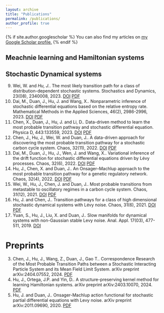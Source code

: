 ```yaml
---
layout: archive
title: "Publications"
permalink: /publications/
author_profile: true
---
```


{% if site.author.googlescholar %}
  You can also find my articles on <u><a href="{{site.author.googlescholar}}">my Google Scholar profile</a>.</u>
{% endif %}

## Meachnie learning and Hamiltonian systems


## Stochastic Dynamical systems
9. Wei, W. and *Hu, J.*. The most likely transition path for a class of distribution-dependent stochastic systems. Stochastics and Dynamics, 23(08), 2340008, 2023.  [DOI](https://www.worldscientific.com/doi/abs/10.1142/S0219493723400087)  [PDF](https://arxiv.org/abs/2111.06030)
8. Dai, M., Duan, J., Hu, J. and Wang, X.. Nonparametric inference of stochastic differential equations based on the relative entropy rate. Mathematical Methods in the Applied Sciences, 46(2), 2986-2996, 2023. [DOI](https://onlinelibrary.wiley.com/doi/abs/10.1002/mma.8685)  [PDF](https://arxiv.org/abs/2112.04692)
7. Chen, X., Duan, J., Hu, J. and Li, D.. Data-driven method to learn the most probable transition pathway and stochastic differential equation. Physica D, 443:133559, 2023.  [DOI](https://www.sciencedirect.com/science/article/abs/pii/S0167278922002639)  [PDF](https://arxiv.org/abs/2111.08944)
6. Chen, J., Hu, J., Wei, W. and Duan, J.. A data-driven approach for discovering the most probable transition pathway for a stochastic carbon cycle system. Chaos, 32(11), 2022.  [DOI](https://pubs.aip.org/aip/cha/article-abstract/32/11/113140/2836091/A-data-driven-approach-for-discovering-the-most?redirectedFrom=fulltext)  [PDF](https://arxiv.org/abs/2207.07252)
5. Dai, M., Duan, J., Hu, J., Wen, J. and Wang, X.. Variational inference of the drift function for stochastic differential equations driven by Lévy processes. Chaos, 32(6), 2022.  [DOI](https://pubs.aip.org/aip/cha/article/32/6/061103/2835746)  [PDF](https://arxiv.org/abs/2103.15080)
4. Hu, J., Chen, X. and Duan, J.. An Onsager–Machlup approach to the most probable transition pathway for a genetic regulatory network. Chaos, 32(4), 2022.  [DOI](https://pubs.aip.org/aip/cha/article-abstract/32/4/041103/2835610/An-Onsager-Machlup-approach-to-the-most-probable?redirectedFrom=fulltext)  [PDF](https://arxiv.org/abs/2203.00864)
3. Wei, W., Hu, J., Chen, J. and Duan, J.. Most probable transitions from metastable to oscillatory regimes in a carbon cycle system. Chaos, 31(12), 2021.  [DOI](https://pubs.aip.org/aip/cha/article-abstract/31/12/121102/282150/Most-probable-transitions-from-metastable-to?redirectedFrom=fulltext)  [PDF](https://arxiv.org/abs/2109.14905)
2. Hu, J. and Chen, J.. Transition pathways for a class of high dimensional stochastic dynamical systems with Lévy noise. Chaos, 31(6), 2021.  [DOI](https://pubs.aip.org/aip/cha/article-abstract/31/6/063138/1059632/Transition-pathways-for-a-class-of-high?redirectedFrom=fulltext) [PDF](https://arxiv.org/abs/2103.07165)
1. Yuan, S., Hu, J., Liu, X. and Duan, J.. Slow manifolds for dynamical systems with non-Gaussian stable Levy noise. Anal. Appl. 17(03), 477-511, 2019.  [DOI](https://www.worldscientific.com/doi/abs/10.1142/S0219530519500027)



#  Preprints
3. Chen, J., Hu, J., Wang, Z., Duan, J., Gao T.. Correspondence Research of the Most Probable Transition Paths between a Stochastic Interacting Particle System and its Mean Field Limit System. arXiv preprint arXiv:2404.07552, 2024.  [PDF](https://arxiv.org/abs/2404.07552)
2. Hu, J., Ortega, J.P. and Yin, D.. A structure-preserving kernel method for learning Hamiltonian systems. arXiv preprint arXiv:2403.10070, 2024.  [PDF](https://arxiv.org/abs/2403.10070)
1. Hu, J. and Duan, J.. Onsager-Machlup action functional for stochastic partial differential equations with Levy noise. arXiv preprint arXiv:2011.09690, 2020. [PDF](https://arxiv.org/abs/2011.09690)
